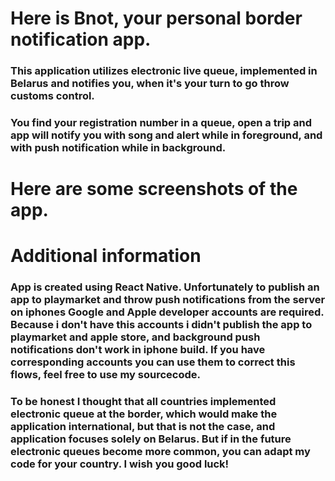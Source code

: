# Here is Bnot, your personal border notification app.

### This application utilizes electronic live queue, implemented in Belarus and notifies you, when it's your turn to go throw customs control.

### You find your registration number in a queue, open a trip and app will notify you with song and alert while in foreground, and with push notification while in background.

# Here are some screenshots of the app.

# Additional information

### App is created using React Native. Unfortunately to publish an app to playmarket and throw push notifications from the server on iphones Google and Apple developer accounts are required. Because i don't have this accounts i didn't publish the app to playmarket and apple store, and background push notifications don't work in iphone build. If you have corresponding accounts you can use them to correct this flows, feel free to use my sourcecode.

### To be honest I thought that all countries implemented electronic queue at the border, which would make the application international, but that is not the case, and application focuses solely on Belarus. But if in the future electronic queues become more common, you can adapt my code for your country. I wish you good luck!
